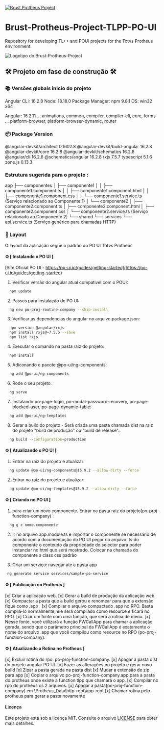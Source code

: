 [![Brust Protheus Project](https://img.shields.io/badge/Brust-Protheus%20Project-blue.svg)](https://github.com/eduardobrust/Brust-Protheus-Project)

# Brust-Protheus-Project-TLPP-PO-UI

Repository for developing TL++ and POUI projects for the Totvs Protheus environment.

![Logotipo do Brust-Protheus-Project](./assets/images/logo.svg)

## 🛠️  Projeto em fase de construção  🛠️

### :books: Versões globais inicio do projeto

Angular CLI: 16.2.8
Node: 18.18.0
Package Manager: npm 9.8.1
OS: win32 x64

Angular: 16.2.11
... animations, common, compiler, compiler-cli, core, forms
... platform-browser, platform-browser-dynamic, router

### :package: Package Version

@angular-devkit/architect 0.1602.8
@angular-devkit/build-angular 16.2.8
@angular-devkit/core 16.2.8
@angular-devkit/schematics 16.2.8
@angular/cli 16.2.8
@schematics/angular 16.2.8
rxjs 7.5.7
typescript 5.1.6
zone.js 0.13.3

### Estrutura sugerida para o projeto :

app
├── componentes
│   ├── componente1
│   │   ├── componente1.component.ts
│   │   ├── componente1.component.html
│   │   ├── componente1.component.css
│   │   └── componente1.service.ts (Serviço relacionado ao Componente 1)
│   └── componente2
│       ├── componente2.component.ts
│       ├── componente2.component.html
│       ├── componente2.component.css
│       └── componente2.service.ts (Serviço relacionado ao Componente 2)
└── shared
    └── services
        └── api.service.ts (Serviço genérico para chamadas HTTP)

### 🎨 Layout

O layout da aplicação segue o padrão do PO UI Totvs Protheus

#### ⚙️ [ Instalando o PO UI ]

[Site Oficial PO UI - https://po-ui.io/guides/getting-started](https://po-ui.io/guides/getting-started)

1. Verificar versão do angular atual compativel com o POUI:

```bash
  npm update
```

2. Passos para instalação do PO UI:

```bash
  ng new po-proj-routine-company --skip-install
```

3. Verificar as dependencias do angular no arquivo package.json:

```bash
  npm version @angular/rxjs
  npm install rxjs@~7.5.5 --save
  npm list rxjs
```

4. Executar o comando na pasta raiz do projeto:

```bash
  npm install
```

5. Adiconando o pacote @po-ui/ng-components:

```bash
  ng add @po-ui/ng-components
```

6. Rode o seu projeto:

```bash
  ng serve
```

7. Instalando po-page-login, po-modal-password-recovery, po-page-blocked-user, po-page-dynamic-table:

```bash
  ng add @po-ui/ng-templates
```

8. Gerar a build do projeto - Será criada uma pasta chamada dist na raiz do projeto "build de produção" ou "build de release".:

```bash
  ng build --configuration=production
```

#### ⚙️ [ Atualizando o PO UI ]

1. Entrar na raiz do projeto e atualizar:

```bash
  ng update @po-ui/ng-components@15.9.2 --allow-dirty --force
```

2. Entrar na raiz do projeto e atualizar:

```bash
  ng update @po-ui/ng-templates@15.9.2 --allow-dirty --force
```

#### ⚙️ [ Criando no PO UI ]

1. para criar um novo componente. Entrar na pasta raiz do projeto(po-proj-function-company) :

```bash
  ng g c nome-componente
```

2. Ir no arquivo app.module.ts e importar o componente se necessário de acordo com a documentação do PO UI
   pegar no arquivo .ts do componente o conteudo da propriedade do selector para poder instanciar no html que será mostrado.
   Colocar na chamada do componente a class css padrão

3. Criar um serviço:
   navegar ate a pasta app

```bash
 ng generate service services/sample-po-service
```

#### ⚙️ [ Publicação no Protheus ]

[x] Criar a aplicação web.
[x] Gerar a build de produção da aplicação web.
[x] Compactar a pasta que a build gerou e renomear para que a extensão fique como .app .
[x] Compilar o arquivo compactado .app no RPO. Basta compilá-lo normalmente, ele será compilado como resource e ficará no RPO.
[x] Criar um fonte com uma função, que será a rotina de menu.
[x] Nesse fonte, você utilizará a função FWCallApp para chamar a aplicação gerada, sendo que o parâmetro principal da FWCallApp é exatamente o nome do arquivo .app que você compilou como resource no RPO (po-proj-function-company).

#### ⚙️ [ Atualizando a Rotina no Protheus ]

[x] Excluir rotina do rpo: po-proj-function-company.
[x] Apagar a pasta dist do projeto angular PO UI.
[x] Fazer as alterações no projeto e gerar novo build
[x] Zipar a pasta gerada na pasta dist
[x] Mudar a extensão de zip para app
[x] Copiar o arquivo po-proj-function-company.app para a pasta do protheus onde existe a function tlpp que chamará o app.
[x] Compilar no rpo do protheus os 2 arquivos.
[x] Apagar a pasta(po-proj-function-company) em \Protheus_Data\http-root\app-root
[x] Chamar rotina pelo protheus para gerar a pasta novamente


#### Licença

Este projeto está sob a licença MIT. Consulte o arquivo [LICENSE](./LICENSE) para obter mais detalhes.